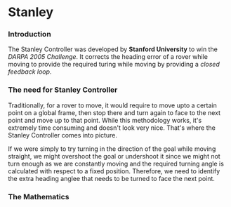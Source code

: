 # Stanley

### Introduction
The Stanley Controller was developed by **Stanford University** to win the *DARPA 2005 Challenge*. 
It corrects the heading error of a rover while moving to provide the required turing while moving by providing a *closed feedback loop*.

### The need for Stanley Controller
Traditionally, for a rover to move, it would require to move upto a certain point on a global frame, then stop there and turn again to face to the next point and move up to that point. While this methodology works, it's extremely time consuming and doesn't look very nice. That's where the Stanley Controller comes into picture. 

If we were simply to try turning in the direction of the goal while moving straight, we might overshoot the goal or undershoot it since we might not turn enough as we are constantly moving and the required turning angle is calculated with respect to a fixed position. Therefore, we need to identify the extra heading anglee that needs to be turned to face the next point.

### The Mathematics
